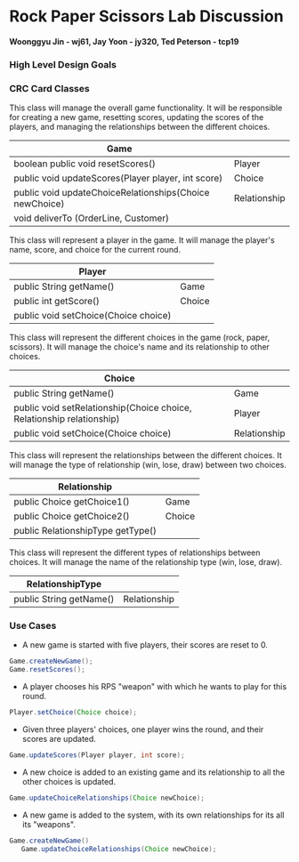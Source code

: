 # Rock Paper Scissors Lab Discussion

#### Woonggyu Jin - wj61, Jay Yoon - jy320, Ted Peterson - tcp19

### High Level Design Goals

### CRC Card Classes

This class will manage the overall game functionality. It will be responsible for creating a new
game, resetting scores, updating the scores of the players, and managing the relationships between
the different choices.

| Game                                                    |              |
|---------------------------------------------------------|--------------|
| boolean public void resetScores()                       | Player       |
| public void updateScores(Player player, int score)      | Choice       |
| public void updateChoiceRelationships(Choice newChoice) | Relationship |
| void deliverTo (OrderLine, Customer)                    |              |

This class will represent a player in the game. It will manage the player's name, score, and choice
for the current round.

| Player                               |        |
|--------------------------------------|--------|
| public String getName()              | Game   |
| public int getScore()                | Choice |
| public void setChoice(Choice choice) |        |

This class will represent the different choices in the game (rock, paper, scissors). It will manage
the choice's name and its relationship to other choices.

| Choice                                                                |              |
|-----------------------------------------------------------------------|--------------|
| public String getName()                                               | Game         |
| public void setRelationship(Choice choice, Relationship relationship) | Player       |
| public void setChoice(Choice choice)                                  | Relationship |

This class will represent the relationships between the different choices. It will manage the type
of relationship (win, lose, draw) between two choices.

| Relationship                      |        |
|-----------------------------------|--------|
| public Choice getChoice1()        | Game   |
| public Choice getChoice2()        | Choice |
| public RelationshipType getType() |        |

This class will represent the different types of relationships between choices. It will manage the
name of the relationship type (win, lose, draw).

| RelationshipType        |              |
|-------------------------|--------------|
| public String getName() | Relationship |

### Use Cases

* A new game is started with five players, their scores are reset to 0.

 ```java
Game.createNewGame();
Game.resetScores();
 ```

* A player chooses his RPS "weapon" with which he wants to play for this round.

 ```java
Player.setChoice(Choice choice);
 ```

* Given three players' choices, one player wins the round, and their scores are updated.

 ```java
Game.updateScores(Player player, int score);
 ```

* A new choice is added to an existing game and its relationship to all the other choices is
  updated.

 ```java
Game.updateChoiceRelationships(Choice newChoice);
 ```

* A new game is added to the system, with its own relationships for its all its "weapons".

 ```java
Game.createNewGame()
    Game.updateChoiceRelationships(Choice newChoice);
 ```

